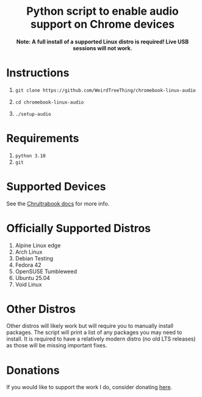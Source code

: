 <h1 align="center">Python script to enable audio support on Chrome devices</h1>

<h4 align="center">Note: A full install of a supported Linux distro is required! Live USB sessions will not work.</h4>

# Instructions
1.     git clone https://github.com/WeirdTreeThing/chromebook-linux-audio
2.     cd chromebook-linux-audio
3.     ./setup-audio

# Requirements
1. `python 3.10`
2. `git`

# Supported Devices
See the [Chrultrabook docs](https://docs.chrultrabook.com/docs/devices.html) for more info.

# Officially Supported Distros
1. Alpine Linux edge
2. Arch Linux
3. Debian Testing
4. Fedora 42
5. OpenSUSE Tumbleweed
6. Ubuntu 25.04
7. Void Linux

# Other Distros
Other distros will likely work but will require you to manually install packages. The script will print a list of any packages you may need to install. It is required to have a relatively modern distro (no old LTS releases) as those will be missing important fixes.

# Donations
If you would like to support the work I do, consider donating [here](https://paypal.me/weirdtreething).
